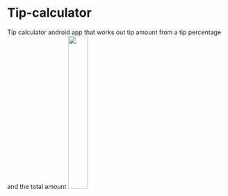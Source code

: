 # Tip-calculator
Tip calculator android app that works out tip amount from a tip percentage and the total amount
<img src="https://user-images.githubusercontent.com/126293004/221961497-739b0d10-524e-4adc-825f-b0e183fb4372.jpg" width=30% height=30%>
